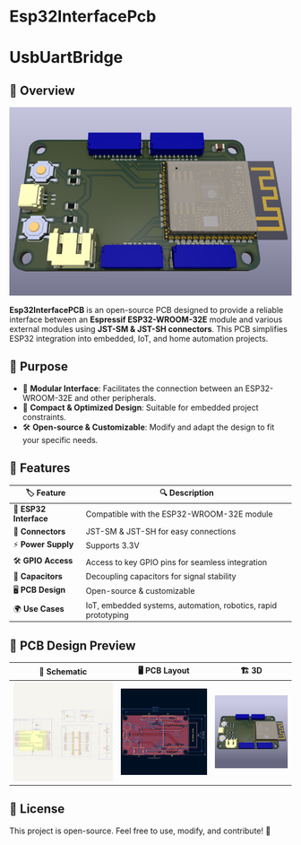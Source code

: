 # Esp32InterfacePcb

# UsbUartBridge

## 🚀 Overview
![Main Preview](assets/img/main.png)

**Esp32InterfacePCB** is an open-source PCB designed to provide a reliable interface between an **Espressif ESP32-WROOM-32E** module and various external modules using **JST-SM & JST-SH connectors**. This PCB simplifies ESP32 integration into embedded, IoT, and home automation projects.

## 🎯 Purpose

- 🔌 **Modular Interface**: Facilitates the connection between an ESP32-WROOM-32E and other peripherals.
- 📏 **Compact & Optimized Design**: Suitable for embedded project constraints.
- 🛠️ **Open-source & Customizable**: Modify and adapt the design to fit your specific needs.

## 📝 Features

| 🏷️ Feature            | 🔍 Description                                                 |
| ---------------------- | -------------------------------------------------------------- |
| 🔌 **ESP32 Interface** | Compatible with the ESP32-WROOM-32E module                     |
| 📡 **Connectors**      | JST-SM & JST-SH for easy connections                           |
| ⚡ **Power Supply**     | Supports 3.3V                                                  |
| 🛠️ **GPIO Access**    | Access to key GPIO pins for seamless integration               |
| 🔧 **Capacitors**      | Decoupling capacitors for signal stability                     |
| 🖥️ **PCB Design**     | Open-source & customizable                                     |
| 🌍 **Use Cases**       | IoT, embedded systems, automation, robotics, rapid prototyping |

## 📐 PCB Design Preview
| 📜 Schematic | 🖥️ PCB Layout | 🏗️ 3D |
|-----------|-----------|-----------|
| <img src="assets/img/schematic.png"> | <img src="assets/img/pcb_layout.png"> | <img src="assets/img/3d.png"> |

## 🌟 License

This project is open-source. Feel free to use, modify, and contribute! 🚀

